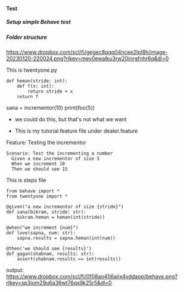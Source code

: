 #### Test

##### Setup simple Behave test 
##### Folder structure 
https://www.dropbox.com/scl/fi/gegec8qqq04ncee2lpl8h/image-20230120-220024.png?rlkey=mev0ewalku3rw20inrgfnhr6q&dl=0

This is twentyone.py
```t
def heman(stride: int):
    def f(x: int):
        return stride + x
    return f
```
sana = incrementor(10)
print(foo(5))

- we could do this, but that's not what we want  

- This is my tutorial.feature file under dealer.feature

Feature: Testing the incrementor
```t
Scenario: Test the incrementing a number
  Given a new incrementor of size 5
  When we increment 10
  Then we should see 15
```

This is steps file 
```t
from behave import *
from twentyone import *

@given("a new incrementor of size {stride}")
def sana(bikram, stride: str):
    bikram.heman = heman(int(stride))

@when("we increment {num}")
def love(sapna, num: str):
    sapna.results = sapna.heman(int(num))

@then('we should see {results}')
def gagan(shabnam, results: str):
    assert(shabnam.results == int(results))
```
 output:
https://www.dropbox.com/scl/fi/0f08ao41i6ajix4vddaop/behave.png?rlkey=sp3iom29u6a36wt76qx9k25r5&dl=0